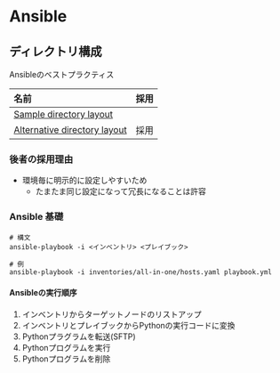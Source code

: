 Ansible
====


ディレクトリ構成
----

Ansibleのベストプラクティス

| 名前                                                                                                   | 採用  |
| :--------------------------------------------------------------------------------------------------- | :-- |
| [Sample directory layout](https://docs.ansible.com/ansible/7/tips_tricks/sample_setup.html#id1)      |     |
| [Alternative directory layout](https://docs.ansible.com/ansible/7/tips_tricks/sample_setup.html#id2) | 採用  |

### 後者の採用理由

- 環境毎に明示的に設定しやすいため
	- たまたま同じ設定になって冗長になることは許容

### Ansible 基礎

```shell
# 構文
ansible-playbook -i <インベントリ> <プレイブック>

# 例
ansible-playbook -i inventories/all-in-one/hosts.yaml playbook.yml
```

#### Ansibleの実行順序

1. インベントリからターゲットノードのリストアップ
2. インベントリとプレイブックからPythonの実行コードに変換
3. Pythonプラグラムを転送(SFTP)
4. Pythonプログラムを実行
5. Pythonプログラムを削除